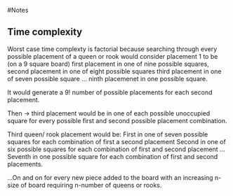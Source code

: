 #Notes

## Time complexity
  Worst case time complexty is factorial because searching through every possible placement of a queen or rook
  would consider placement 1 to be (on a 9 square board)
    first placement in one of nine possible squares,
    second placement in one of eight possible squares
    third placement in one of seven possible square
    ...
  ninth placemenet in one possible square.

  It would generate a 9! number of possible placements for each second placement.
  
  Then -> third placement would be in one of each possible unoccupied square for every possible first and second
    possible placement combination.

  Third queen/ rook placement would be:
    First in one of seven possible squares for each combination of first a second placement
    Second in one of six possible squares for each combination of first and second placement
    ...
    Seventh in one possible square for each combination of first and second placements.
  
  ...On and on for every new piece added to the board with an increasing n-size of board requiring n-number of queens or rooks.
  